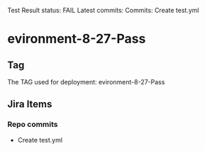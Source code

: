 Test Result
status: FAIL
Latest commits:
Commits: Create test.yml
# **evironment-8-27-Pass**
## Tag
 The TAG used for deployment: evironment-8-27-Pass
## Jira Items
###  Repo commits
- Create test.yml
